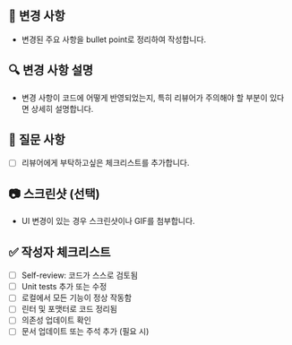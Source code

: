 ## 📝 변경 사항

- 변경된 주요 사항을 bullet point로 정리하여 작성합니다.

## 🔍 변경 사항 설명

- 변경 사항이 코드에 어떻게 반영되었는지, 특히 리뷰어가 주의해야 할 부분이 있다면 상세히 설명합니다.

## 🙏 질문 사항

- [ ] 리뷰어에게 부탁하고싶은 체크리스트를 추가합니다.

## 📷 스크린샷 (선택)

- UI 변경이 있는 경우 스크린샷이나 GIF를 첨부합니다.

## ✅ 작성자 체크리스트

- [ ] Self-review: 코드가 스스로 검토됨
- [ ] Unit tests 추가 또는 수정
- [ ] 로컬에서 모든 기능이 정상 작동함
- [ ] 린터 및 포맷터로 코드 정리됨
- [ ] 의존성 업데이트 확인
- [ ] 문서 업데이트 또는 주석 추가 (필요 시)
